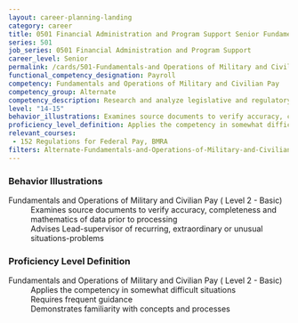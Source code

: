 ```yaml
---
layout: career-planning-landing
category: career
title: 0501 Financial Administration and Program Support Senior Fundamentals and Operations of Military and Civilian Pay
series: 501
job_series: 0501 Financial Administration and Program Support
career_level: Senior
permalink: /cards/501-Fundamentals-and Operations of Military and Civilian Pay-Senior
functional_competency_designation: Payroll
competency: Fundamentals and Operations of Military and Civilian Pay
competency_group: Alternate
competency_description: Research and analyze legislative and regulatory guidance related to entitlements to ensure proper payments
level: "14-15"
behavior_illustrations: Examines source documents to verify accuracy, completeness and mathematics of data prior to processing ? Advises Lead-supervisor of recurring, extraordinary or unusual situations-problems
proficiency_level_definition: Applies the competency in somewhat difficult situations ? Requires frequent guidance ? Demonstrates familiarity with concepts and processes
relevant_courses: 
 - 152 Regulations for Federal Pay, BMRA
filters: Alternate-Fundamentals-and-Operations-of-Military-and-Civilian-Pay GS-14-15 series-0501
---
```


<div class="desktop:grid-col-6 margin-y-205">
  <div class="border-top-05 bg-white padding-2 shadow-5 height-full members-hover border-1px border-gray-30 border-top-orange radius-lg">
    <h3>Behavior Illustrations</h3>
    <dl class="text-base"><dt>Fundamentals and Operations of Military and Civilian Pay ( Level 2 - Basic)</dt><dd>Examines source documents to verify accuracy, completeness and mathematics of data prior to processing </dd><dd> Advises Lead-supervisor of recurring, extraordinary or unusual situations-problems</dd></dl>
  </div>
</div>
<div class="desktop:grid-col-6 margin-y-205">
  <div class="border-top-05 bg-white padding-2 shadow-5 height-full members-hover border-1px border-gray-30 border-top-orange radius-lg">
    <h3>Proficiency Level Definition</h3>
    <dl class="text-base"><dt>Fundamentals and Operations of Military and Civilian Pay ( Level 2 - Basic)</dt><dd>Applies the competency in somewhat difficult situations </dd><dd> Requires frequent guidance </dd><dd> Demonstrates familiarity with concepts and processes</dd></dl>
  </div>
</div>